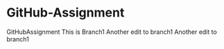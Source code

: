 # GitHub-Assignment
GitHubAssignment
This is Branch1
Another edit to branch1
Another edit to branch1